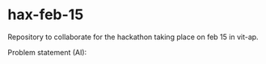 # hax-feb-15

Repository to collaborate for the hackathon taking place on feb 15 in vit-ap.

Problem statement (AI): 
